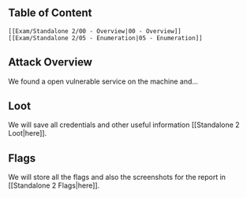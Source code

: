 ## Table of Content

	[[Exam/Standalone 2/00 - Overview|00 - Overview]]
	[[Exam/Standalone 2/05 - Enumeration|05 - Enumeration]]

## Attack Overview

We found a open vulnerable service on the machine and... 
## Loot

We will save all credentials and other useful information [[Standalone 2 Loot|here]].
## Flags

We will store all the flags and also the screenshots for the report in [[Standalone 2 Flags|here]].

